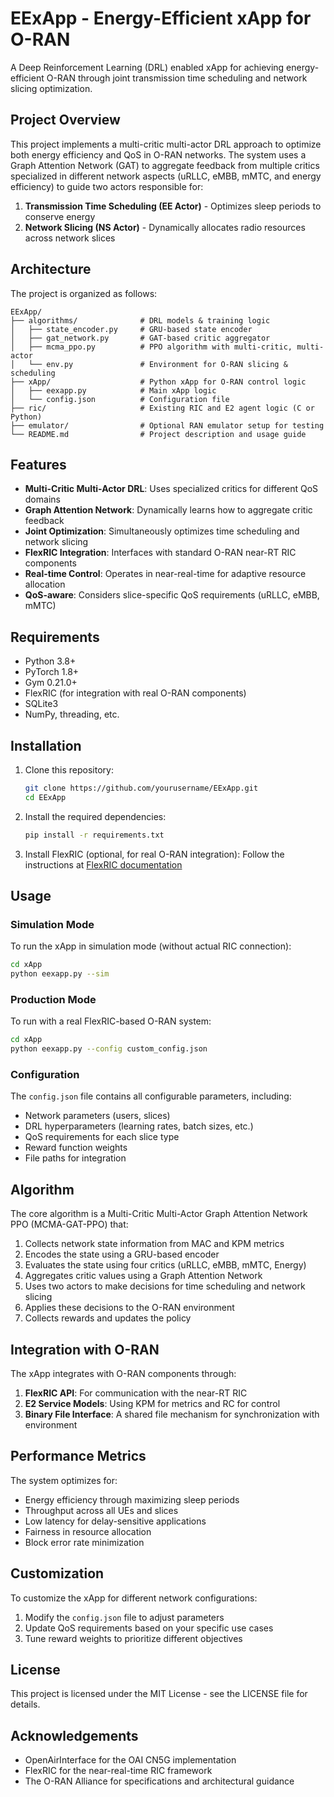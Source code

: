 # EExApp - Energy-Efficient xApp for O-RAN

A Deep Reinforcement Learning (DRL) enabled xApp for achieving energy-efficient O-RAN through joint transmission time scheduling and network slicing optimization.

## Project Overview

This project implements a multi-critic multi-actor DRL approach to optimize both energy efficiency and QoS in O-RAN networks. The system uses a Graph Attention Network (GAT) to aggregate feedback from multiple critics specialized in different network aspects (uRLLC, eMBB, mMTC, and energy efficiency) to guide two actors responsible for:

1. **Transmission Time Scheduling (EE Actor)** - Optimizes sleep periods to conserve energy
2. **Network Slicing (NS Actor)** - Dynamically allocates radio resources across network slices

## Architecture

The project is organized as follows:

```
EExApp/
├── algorithms/              # DRL models & training logic
│   ├── state_encoder.py     # GRU-based state encoder
│   ├── gat_network.py       # GAT-based critic aggregator
│   ├── mcma_ppo.py          # PPO algorithm with multi-critic, multi-actor
│   └── env.py               # Environment for O-RAN slicing & scheduling
├── xApp/                    # Python xApp for O-RAN control logic
│   ├── eexapp.py            # Main xApp logic
│   └── config.json          # Configuration file
├── ric/                     # Existing RIC and E2 agent logic (C or Python)
├── emulator/                # Optional RAN emulator setup for testing
└── README.md                # Project description and usage guide
```

## Features

- **Multi-Critic Multi-Actor DRL**: Uses specialized critics for different QoS domains
- **Graph Attention Network**: Dynamically learns how to aggregate critic feedback
- **Joint Optimization**: Simultaneously optimizes time scheduling and network slicing
- **FlexRIC Integration**: Interfaces with standard O-RAN near-RT RIC components
- **Real-time Control**: Operates in near-real-time for adaptive resource allocation
- **QoS-aware**: Considers slice-specific QoS requirements (uRLLC, eMBB, mMTC)

## Requirements

- Python 3.8+
- PyTorch 1.8+
- Gym 0.21.0+
- FlexRIC (for integration with real O-RAN components)
- SQLite3
- NumPy, threading, etc.

## Installation

1. Clone this repository:
   ```bash
   git clone https://github.com/yourusername/EExApp.git
   cd EExApp
   ```

2. Install the required dependencies:
   ```bash
   pip install -r requirements.txt
   ```

3. Install FlexRIC (optional, for real O-RAN integration):
   Follow the instructions at [FlexRIC documentation](https://gitlab.eurecom.fr/mosaic5g/flexric)

## Usage

### Simulation Mode

To run the xApp in simulation mode (without actual RIC connection):

```bash
cd xApp
python eexapp.py --sim
```

### Production Mode

To run with a real FlexRIC-based O-RAN system:

```bash
cd xApp
python eexapp.py --config custom_config.json
```

### Configuration

The `config.json` file contains all configurable parameters, including:

- Network parameters (users, slices)
- DRL hyperparameters (learning rates, batch sizes, etc.)
- QoS requirements for each slice type
- Reward function weights
- File paths for integration

## Algorithm

The core algorithm is a Multi-Critic Multi-Actor Graph Attention Network PPO (MCMA-GAT-PPO) that:

1. Collects network state information from MAC and KPM metrics
2. Encodes the state using a GRU-based encoder
3. Evaluates the state using four critics (uRLLC, eMBB, mMTC, Energy)
4. Aggregates critic values using a Graph Attention Network
5. Uses two actors to make decisions for time scheduling and network slicing
6. Applies these decisions to the O-RAN environment
7. Collects rewards and updates the policy

## Integration with O-RAN

The xApp integrates with O-RAN components through:

1. **FlexRIC API**: For communication with the near-RT RIC
2. **E2 Service Models**: Using KPM for metrics and RC for control
3. **Binary File Interface**: A shared file mechanism for synchronization with environment

## Performance Metrics

The system optimizes for:

- Energy efficiency through maximizing sleep periods
- Throughput across all UEs and slices
- Low latency for delay-sensitive applications
- Fairness in resource allocation
- Block error rate minimization

## Customization

To customize the xApp for different network configurations:

1. Modify the `config.json` file to adjust parameters
2. Update QoS requirements based on your specific use cases
3. Tune reward weights to prioritize different objectives

## License

This project is licensed under the MIT License - see the LICENSE file for details.

## Acknowledgements

- OpenAirInterface for the OAI CN5G implementation
- FlexRIC for the near-real-time RIC framework
- The O-RAN Alliance for specifications and architectural guidance
